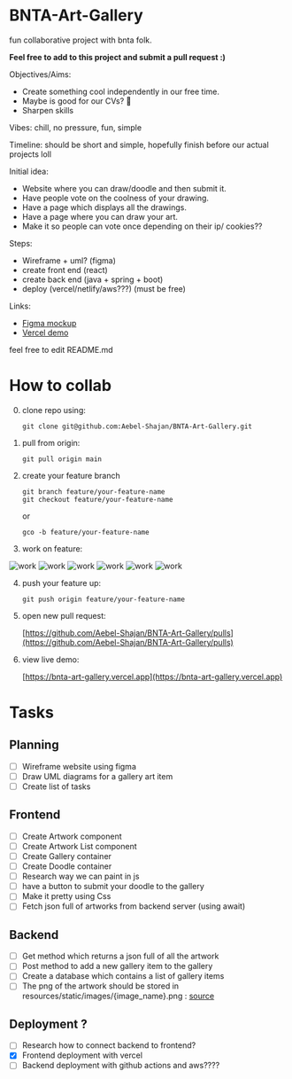 # BNTA-Art-Gallery
fun collaborative project with bnta folk. 

**Feel free to add to this project and submit a pull request :)**

Objectives/Aims: 
* Create something cool independently in our free time.
* Maybe is good for our CVs? 🤷
* Sharpen skills

Vibes: chill, no pressure, fun, simple

Timeline: should be short and simple, hopefully finish before our actual projects loll

Initial idea: 
* Website where you can draw/doodle and then submit it.
* Have people vote on the coolness of your drawing.
* Have a page which displays all the drawings.
* Have a page where you can draw your art.
* Make it so people can vote once depending on their ip/ cookies??


Steps:
* Wireframe + uml? (figma)
* create front end (react)
* create back end (java + spring + boot)
* deploy (vercel/netlify/aws???) (must be free)

Links:
* [Figma mockup](https://www.figma.com/file/veB2rqizriFsJheu8yyqAf/BNTA-ART-GALLERY?type=whiteboard&node-id=0%3A1&t=76Xbd7OZPASVK9WJ-1)
* [Vercel demo](https://bnta-art-gallery.vercel.app)

feel free to edit README.md

# How to collab
0. clone repo using:
   ```console
   git clone git@github.com:Aebel-Shajan/BNTA-Art-Gallery.git
   ```
   
1. pull from origin:
   ```console
   git pull origin main
   ```
   
2. create your feature branch
   ```console
   git branch feature/your-feature-name
   git checkout feature/your-feature-name
   ```
   or
   ```console
   gco -b feature/your-feature-name
   ```
   
3. work on feature:
   
![work](https://media.tenor.com/qfIdK2F8hroAAAAi/kater-work-kater.gif)
![work](https://media.tenor.com/qfIdK2F8hroAAAAi/kater-work-kater.gif)
![work](https://media.tenor.com/qfIdK2F8hroAAAAi/kater-work-kater.gif)
![work](https://media.tenor.com/qfIdK2F8hroAAAAi/kater-work-kater.gif)
![work](https://media.tenor.com/qfIdK2F8hroAAAAi/kater-work-kater.gif)
![work](https://media.tenor.com/qfIdK2F8hroAAAAi/kater-work-kater.gif)


4. push your feature up:
   ```console
   git push origin feature/your-feature-name
   ```

5. open new pull request:
   
   [https://github.com/Aebel-Shajan/BNTA-Art-Gallery/pulls](https://github.com/Aebel-Shajan/BNTA-Art-Gallery/pulls)

6. view live demo:
   
   [https://bnta-art-gallery.vercel.app](https://bnta-art-gallery.vercel.app)


# Tasks
## Planning
- [ ] Wireframe website using figma
- [ ] Draw UML diagrams for a gallery art item
- [ ] Create list of tasks

## Frontend
- [ ] Create Artwork component
- [ ] Create Artwork List component
- [ ] Create Gallery container
- [ ] Create Doodle container
- [ ] Research way we can paint in js
- [ ] have a button to submit your doodle to the gallery
- [ ] Make it pretty using Css
- [ ] Fetch json full of artworks from backend server (using await)

## Backend
- [ ] Get method which returns a json full of all the artwork
- [ ] Post method to add a new gallery item to the gallery
- [ ] Create a database which contains a list of gallery items
- [ ] The png of the artwork should be stored in resources/static/images/{image_name}.png : [source](https://stackoverflow.com/questions/37765475/what-is-the-url-that-i-can-use-to-access-to-a-folder-images-in-spring-boot)

## Deployment ?
- [ ] Research how to connect backend to frontend?
- [x] Frontend deployment with vercel
- [ ] Backend deployment with github actions and aws????
